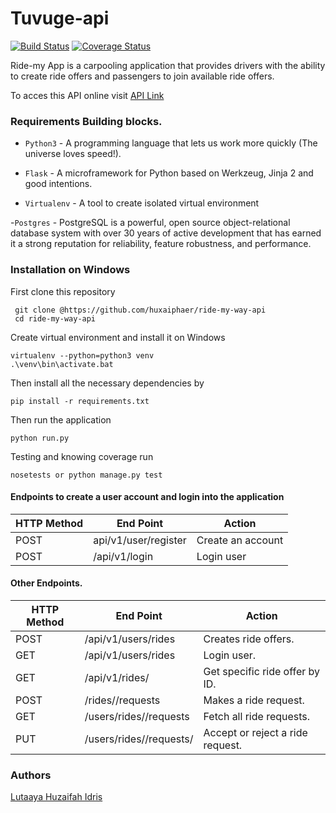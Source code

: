 # Tuvuge-api

[![Build Status](https://travis-ci.org/huxaiphaer/Tuvuge-api-3.svg?branch=master)](https://travis-ci.org/huxaiphaer/Tuvuge-api-3)
[![Coverage Status](https://coveralls.io/repos/github/huxaiphaer/Tuvuge-api-3/badge.svg?branch=master)](https://coveralls.io/github/huxaiphaer/Tuvuge-api-3?branch=master)


Ride-my App is a carpooling application
that provides drivers with the ability to create ride offers and passengers  to join available ride offers.

To acces this API online visit [API Link ](https://ride-my-way-huzaifah.herokuapp.com/)

### Requirements Building blocks.
- ```Python3``` - A programming language that lets us work more quickly (The universe loves speed!).

- ```Flask``` - A microframework for Python based on Werkzeug, Jinja 2 and good intentions.

- ```Virtualenv``` - A tool to create isolated virtual environment

-```Postgres``` - PostgreSQL is a powerful, open source object-relational database system with over 30 years of active development that has earned it a strong reputation for reliability, feature robustness, and performance.

### Installation on Windows

First clone this repository
```
 git clone @https://github.com/huxaiphaer/ride-my-way-api
 cd ride-my-way-api
 ```

Create virtual environment and install it on Windows

 ```
 virtualenv --python=python3 venv
 .\venv\bin\activate.bat
 ```

Then install all the necessary dependencies by
 ```
pip install -r requirements.txt
 ```

Then run the application
 ```
 python run.py
 ```
 Testing and knowing coverage run 
 ```
nosetests or python manage.py test
 ```

 #### Endpoints to create a user account and login into the application

| HTTP Method   | End Point             | Action          |
| ------------- | --------------------- |-----------------|
| POST          | api/v1/user/register  |Create an account|
| POST          | /api/v1/login         |Login user       |



#### Other Endpoints.

| HTTP Method   | End Point                                 | Action                         |
| ------------- | ------------------------------------------|--------------------------------|
| POST          | /api/v1/users/rides                       |Creates ride offers.            |
| GET           | /api/v1/users/rides                       |Login user.                     |
| GET           | /api/v1/rides/<rideId>                    |Get specific ride offer by ID.  | 
| POST          | /rides/<rideId>/requests                  |Makes a ride request.           |
| GET           |  /users/rides/<rideId>/requests           |Fetch all ride requests.        | 
| PUT           | /users/rides/<rideId>/requests/<requestId>|Accept or reject a ride request.|



### Authors
[Lutaaya Huzaifah Idris](https://github.com/huxaiphaer)

